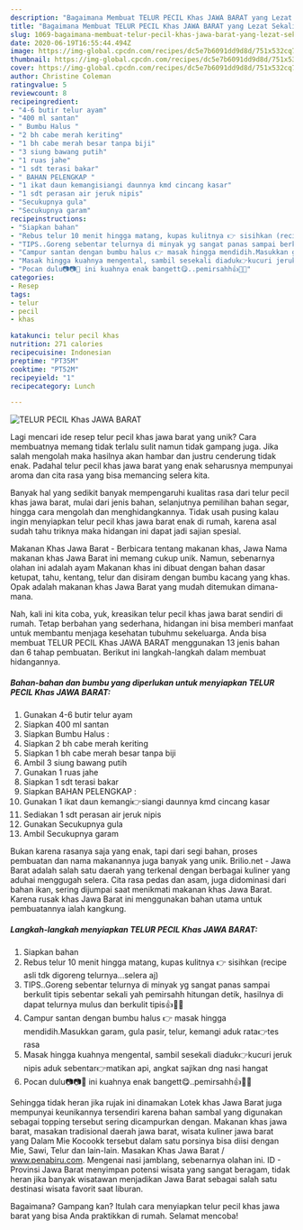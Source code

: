 ```yaml
---
description: "Bagaimana Membuat TELUR PECIL Khas JAWA BARAT yang Lezat Sekali"
title: "Bagaimana Membuat TELUR PECIL Khas JAWA BARAT yang Lezat Sekali"
slug: 1069-bagaimana-membuat-telur-pecil-khas-jawa-barat-yang-lezat-sekali
date: 2020-06-19T16:55:44.494Z
image: https://img-global.cpcdn.com/recipes/dc5e7b6091dd9d8d/751x532cq70/telur-pecil-khas-jawa-barat-foto-resep-utama.jpg
thumbnail: https://img-global.cpcdn.com/recipes/dc5e7b6091dd9d8d/751x532cq70/telur-pecil-khas-jawa-barat-foto-resep-utama.jpg
cover: https://img-global.cpcdn.com/recipes/dc5e7b6091dd9d8d/751x532cq70/telur-pecil-khas-jawa-barat-foto-resep-utama.jpg
author: Christine Coleman
ratingvalue: 5
reviewcount: 8
recipeingredient:
- "4-6 butir telur ayam"
- "400 ml santan"
- " Bumbu Halus "
- "2 bh cabe merah keriting"
- "1 bh cabe merah besar tanpa biji"
- "3 siung bawang putih"
- "1 ruas jahe"
- "1 sdt terasi bakar"
- " BAHAN PELENGKAP "
- "1 ikat daun kemangisiangi daunnya kmd cincang kasar"
- "1 sdt perasan air jeruk nipis"
- "Secukupnya gula"
- "Secukupnya garam"
recipeinstructions:
- "Siapkan bahan"
- "Rebus telur 10 menit hingga matang, kupas kulitnya 👉 sisihkan (recipe asli tdk digoreng telurnya...selera aj)"
- "TIPS..Goreng sebentar telurnya di minyak yg sangat panas sampai berkulit tipis sebentar sekali yah pemirsahh hitungan detik, hasilnya di dapat telurnya mulus dan berkulit tipis👍👩‍🍳"
- "Campur santan dengan bumbu halus 👉 masak hingga mendidih.Masukkan garam, gula pasir, telur, kemangi aduk rata👉tes rasa"
- "Masak hingga kuahnya mengental, sambil sesekali diaduk👉kucuri jeruk nipis aduk sebentar👉matikan api, angkat sajikan dng nasi hangat"
- "Pocan dulu📷📷🥰 ini kuahnya enak bangett😋..pemirsahh👍👩‍🍳"
categories:
- Resep
tags:
- telur
- pecil
- khas

katakunci: telur pecil khas 
nutrition: 271 calories
recipecuisine: Indonesian
preptime: "PT35M"
cooktime: "PT52M"
recipeyield: "1"
recipecategory: Lunch

---
```



![TELUR PECIL Khas JAWA BARAT](https://img-global.cpcdn.com/recipes/dc5e7b6091dd9d8d/751x532cq70/telur-pecil-khas-jawa-barat-foto-resep-utama.jpg)

Lagi mencari ide resep telur pecil khas jawa barat yang unik? Cara membuatnya memang tidak terlalu sulit namun tidak gampang juga. Jika salah mengolah maka hasilnya akan hambar dan justru cenderung tidak enak. Padahal telur pecil khas jawa barat yang enak seharusnya mempunyai aroma dan cita rasa yang bisa memancing selera kita.

Banyak hal yang sedikit banyak mempengaruhi kualitas rasa dari telur pecil khas jawa barat, mulai dari jenis bahan, selanjutnya pemilihan bahan segar, hingga cara mengolah dan menghidangkannya. Tidak usah pusing kalau ingin menyiapkan telur pecil khas jawa barat enak di rumah, karena asal sudah tahu triknya maka hidangan ini dapat jadi sajian spesial.

Makanan Khas Jawa Barat - Berbicara tentang makanan khas, Jawa Nama makanan khas Jawa Barat ini memang cukup unik. Namun, sebenarnya olahan ini adalah ayam Makanan khas ini dibuat dengan bahan dasar ketupat, tahu, kentang, telur dan disiram dengan bumbu kacang yang khas. Opak adalah makanan khas Jawa Barat yang mudah ditemukan dimana-mana.


Nah, kali ini kita coba, yuk, kreasikan telur pecil khas jawa barat sendiri di rumah. Tetap berbahan yang sederhana, hidangan ini bisa memberi manfaat untuk membantu menjaga kesehatan tubuhmu sekeluarga. Anda bisa membuat TELUR PECIL Khas JAWA BARAT menggunakan 13 jenis bahan dan 6 tahap pembuatan. Berikut ini langkah-langkah dalam membuat hidangannya.

<!--inarticleads1-->

##### Bahan-bahan dan bumbu yang diperlukan untuk menyiapkan TELUR PECIL Khas JAWA BARAT:

1. Gunakan 4-6 butir telur ayam
1. Siapkan 400 ml santan
1. Siapkan  Bumbu Halus :
1. Siapkan 2 bh cabe merah keriting
1. Siapkan 1 bh cabe merah besar tanpa biji
1. Ambil 3 siung bawang putih
1. Gunakan 1 ruas jahe
1. Siapkan 1 sdt terasi bakar
1. Siapkan  BAHAN PELENGKAP :
1. Gunakan 1 ikat daun kemangi👉siangi daunnya kmd cincang kasar
1. Sediakan 1 sdt perasan air jeruk nipis
1. Gunakan Secukupnya gula
1. Ambil Secukupnya garam


Bukan karena rasanya saja yang enak, tapi dari segi bahan, proses pembuatan dan nama makanannya juga banyak yang unik. Brilio.net - Jawa Barat adalah salah satu daerah yang terkenal dengan berbagai kuliner yang aduhai menggugah selera. Cita rasa pedas dan asam, juga didominasi dari bahan ikan, sering dijumpai saat menikmati makanan khas Jawa Barat. Karena rusak khas Jawa Barat ini menggunakan bahan utama untuk pembuatannya ialah kangkung. 

<!--inarticleads2-->

##### Langkah-langkah menyiapkan TELUR PECIL Khas JAWA BARAT:

1. Siapkan bahan
1. Rebus telur 10 menit hingga matang, kupas kulitnya 👉 sisihkan (recipe asli tdk digoreng telurnya...selera aj)
1. TIPS..Goreng sebentar telurnya di minyak yg sangat panas sampai berkulit tipis sebentar sekali yah pemirsahh hitungan detik, hasilnya di dapat telurnya mulus dan berkulit tipis👍👩‍🍳
1. Campur santan dengan bumbu halus 👉 masak hingga mendidih.Masukkan garam, gula pasir, telur, kemangi aduk rata👉tes rasa
1. Masak hingga kuahnya mengental, sambil sesekali diaduk👉kucuri jeruk nipis aduk sebentar👉matikan api, angkat sajikan dng nasi hangat
1. Pocan dulu📷📷🥰 ini kuahnya enak bangett😋..pemirsahh👍👩‍🍳


Sehingga tidak heran jika rujak ini dinamakan Lotek khas Jawa Barat juga mempunyai keunikannya tersendiri karena bahan sambal yang digunakan sebagai topping tersebut sering dicampurkan dengan. Makanan khas jawa barat, masakan tradisional daerah jawa barat, wisata kuliner jawa barat yang Dalam Mie Kocookk tersebut dalam satu porsinya bisa diisi dengan Mie, Sawi, Telur dan lain-lain. Masakan Khas Jawa Barat / www.penabiru.com. Mengenai nasi jamblang, sebenarnya olahan ini. ID - Provinsi Jawa Barat menyimpan potensi wisata yang sangat beragam, tidak heran jika banyak wisatawan menjadikan Jawa Barat sebagai salah satu destinasi wisata favorit saat liburan. 

Bagaimana? Gampang kan? Itulah cara menyiapkan telur pecil khas jawa barat yang bisa Anda praktikkan di rumah. Selamat mencoba!
